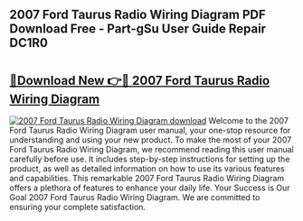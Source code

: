 ## 2007 Ford Taurus Radio Wiring Diagram PDF Download Free - Part-gSu User Guide Repair DC1R0

# <h2><a href="http://dfkuss0.blite.top/?on=2007+Ford+Taurus+Radio+Wiring+Diagram">🔗Download New 👉🔴 2007 Ford Taurus Radio Wiring Diagram</a></h2>

[![2007 Ford Taurus Radio Wiring Diagram download](https://i.imgur.com/lujVjoI.png)](http://dfkuss0.blite.top/?on=2007+Ford+Taurus+Radio+Wiring+Diagram)
Welcome to the 2007 Ford Taurus Radio Wiring Diagram user manual, your one-stop resource for understanding and using your new product. To make the most of your 2007 Ford Taurus Radio Wiring Diagram, we recommend reading this user manual carefully before use. It includes step-by-step instructions for setting up the product, as well as detailed information on how to use its various features and capabilities. This remarkable 2007 Ford Taurus Radio Wiring Diagram offers a plethora of features to enhance your daily life. Your Success is Our Goal 2007 Ford Taurus Radio Wiring Diagram. We are committed to ensuring your complete satisfaction.
